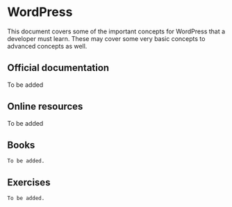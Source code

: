 # WordPress

This document covers some of the important concepts for WordPress that a developer must learn. These may cover some very basic concepts to advanced concepts as well.


## Official documentation
To be added


## Online resources
To be added

## Books
`To be added.`

## Exercises
`To be added.`
